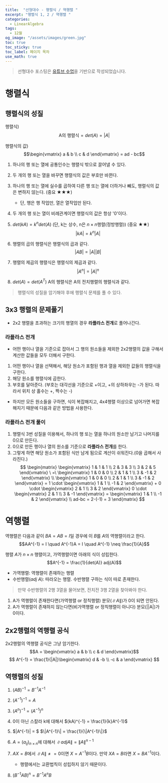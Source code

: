 ```yaml
---
title:  "선형대수 - 행렬식 / 역행렬 "
excerpt: "행렬식 1, 2 / 역행렬 "
categories:
  - LinearAlgebra
tags:
  - 12월
og_image: "/assets/images/green.jpg"
toc: true
toc_sticky: true
toc_label: 페이지 목차
use_math: true
---
```


> 선형대수 포스팅은 [유튜브 수업](https://www.youtube.com/playlist?list=PLxMkK1K0XECOj2sZG-gCk-CjvZhJ_75I4)을 기반으로 작성되었습니다.

# 행렬식

## 행렬식의 성질

행렬식)
$$\text{A의 행렬식} =det(A) = |A|$$

행렬식의 값)
$$\begin{vmatrix} a & b \\ c & d \end{vmatrix}   = ad - bc$$


1. 하나의 행 또는 열에 공통인수는 행렬식 밖으로 끌어낼 수 있다.


2. 두 개의 행 또는 열을 바꾸면 행렬식의 값은 부호만 바뀐다.

3. 하나의 행 또는 열에 실수를 곱하여 다른 행 또는 열에 더하거나 뺴도, 행렬식의 값은 변하지 않는다. (중요 ★★★)
    - 단, 행은 행 작업만, 열은 열작업만 된다.


4. 두 개의 행 또는 열이 비례관계이면 행렬식의 값은 항상 '0'이다.

5. $det(kA) = k^n det(A)$ (단, k는 상수, n은 $n\times n$행렬(정방행렬)) (중요 ★★)
$$|kA| = k^n|A|$$

6. 행렬의 곱의 행렬식은 행렬식의 곱과 같다.
$$|AB| = |A||B|$$ 

7. 행렬의 제곱의 행렬식은 행렬식의 제곱과 같다.
$$\left| A^n \right| = \left|A\right|^n$$

8. $det(A) = det(A^T)$ A의 행렬식은 A의 전치행렬의 행렬식과 같다.  

> 행렬식의 성질을 암기해야 후에 행렬식 문제를 풀 수 있다.

## 3x3 행렬의 문제풀기
- 2x2 행렬을 초과하는 크기의 행열의 경우 **라플라스 전개**로 풀어나간다. 

### 라플라스 전개
- 어떤 행이나 열을 기준으로 잡아서 그 행의 원소들을 제외한 2x2행렬의 값을 구해서 계산한 값들을 모두 더해서 구한다. 

1. 어떤 행이나 열을 선택해서, 해당 원소가 포함된 행과 열을 제외한 값들의 행렬식을 구한다.
2. 해당 원소를 행렬식에 곱한다.
3. 부호를 달아준다. (부호는 대각선을 기준으로 +이고, +의 상하좌우는 -가 된다. 따라서 위치 상 홀수는 +, 짝수는 -)

- 하지만 모든 원소들을 구하면, 식이 복잡해지고, 4x4행렬 이상으로 넘어가면 복잡해지기 때문에 다음과 같은 방법을 사용한다.

### 라플라스 전개 풀이
1. 행렬식 3번 성질을 이용해서, 하나의 행 또는 열을 하나의 원소만 남기고 나머지를 0으로 만든다.
2. 0으로 만든 행이나 열의 원소를 기준으로 **라플라스 전개**를 한다.
3. 그렇게 하면 해당 원소가 포함된 식만 남게 됨으로 계산이 쉬워진다.(0을 곱해서 사라진다.)
$$
\begin{matrix}
\begin{vmatrix} 1 & 1 & 1 \\ 2 & 3 & 3 \\ 3 & 2 & 5 \end{vmatrix}  
\ =\  \begin{vmatrix} 1 & 0 & 0 \\ 2 & 1 & 1 \\ 3 & -1 & 2 \end{vmatrix}
\\
\begin{vmatrix} 1 & 0 & 0 \\ 2 & 1 & 1 \\ 3 & -1 & 2 \end{vmatrix}
= 1 \cdot \begin{vmatrix} 1 & 1 \\ -1 & 2 \end{vmatrix} + 
0 \cdot \begin{vmatrix} 2 & 1 \\ 3 & 2 \end{vmatrix}
0 \cdot \begin{vmatrix} 2 & 1 \\ 3 & -1 \end{vmatrix}
=  \begin{vmatrix} 1 & 1 \\ -1 & 2 \end{vmatrix}
\\
ad-bc = 2-(-1) = 3
\end{matrix}
$$

# 역행렬
역행렬은 다음과 같이 $BA = AB = I$일 경우에 이 $B$를 $A$의 역행렬이라고 한다.
$$AA^{-1} = I \quad A^{-1}A = I \quad A^{-1} \neq \frac{1}{A}$$

행렬 $A$가 $n\times n$ 행렬이고, 가역행렬이면 아래의 식이 성립한다.
$$A^{-1} = \frac{1}{det(A)} adj(A)$$

- 가역행렬: 역행렬이 존재하는 행렬
- 수반행렬($adj\ A$): 따라오는 행렬. 수반행렬 구하는 식이 따로 존재한다.

> 만약 수반행렬의 2행 3열을 물어보면, 전치전 3행 2열을 찾아봐야 한다.

1. A가 역행렬이 존재한다면(가역행렬 or 정칙행렬) 분모($\|A\|$)가 0이 되면 안된다. 
2. A가 역행렬이 존재하지 않는다면(비가역행렬 or 정칙행렬이 아니다) 분모(\|\|A\|)가 0이다. 

## 2x2행렬의 역행렬 공식
2x2행렬의 역행렬 공식은 그냥 암기한다.
$$A = \begin{vmatrix} a & b \\ c & d \end{vmatrix}$$
$$ A^{-1} = \frac{1}{|A|}\begin{vmatrix} d & -b \\ -c & a \end{vmatrix} $$

## 역행렬의 성질
1. $(AB)^{-1} = B^{-1}A^{-1}$

2. $(A^{-1})^{-1} = A$

3. $(A^{n})^{-1} = (A^{-1})^n$

4. 0이 아닌 스칼라 k에 대해서 $(kA)^{-1} = \frac{1}{k}A^{-1}$

5. $\|A^{-1}\| = $ $\|A^{-1}\| = \frac{1}{\|A^{-1}\|}$

6. $A = (a_{ij})_{n\times n}$에 대해서 $\|adjA\| = \|A\|^{n-1}$

7. $AX = B$에서 $\|A\| \neq = 0$이면 $X = A^{-1}B$이다. 만약 $XA = B$라면 $X = BA^{-1}$이다.
    - 행렬에서는 교환법칙이 성립하지 않기 때문이다.

8. $(B^{-1}AB)^n = B^{-1}A^nB$